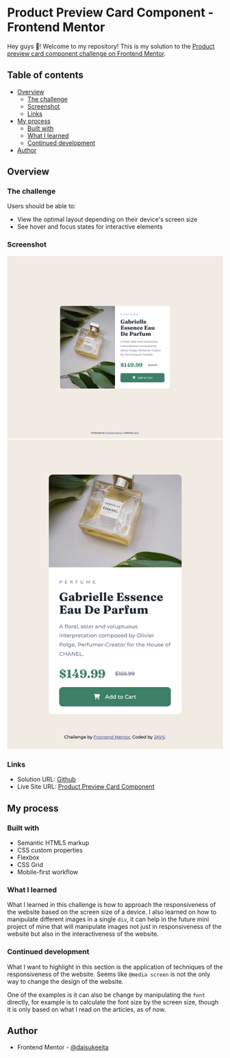 # Product Preview Card Component - Frontend Mentor

Hey guys 👋! Welcome to my repository! This is my solution to the [Product preview card component challenge on Frontend Mentor](https://www.frontendmentor.io/challenges/product-preview-card-component-GO7UmttRfa). 

## Table of contents

- [Overview](#overview)
  - [The challenge](#the-challenge)
  - [Screenshot](#screenshot)
  - [Links](#links)
- [My process](#my-process)
  - [Built with](#built-with)
  - [What I learned](#what-i-learned)
  - [Continued development](#continued-development)
- [Author](#author)

## Overview

### The challenge

Users should be able to:

- View the optimal layout depending on their device's screen size
- See hover and focus states for interactive elements

### Screenshot

![](/images/product-preview-card-component__desktop.png)
![](/images/product-preview-card-component__mobile.png)

### Links

- Solution URL: [Github](https://github.com/daisukeeita/Product-Preview-Card-Component)
- Live Site URL: [Product Preview Card Component](https://daisukeeita.github.io/Product-Preview-Card-Component/)

## My process

### Built with

- Semantic HTML5 markup
- CSS custom properties
- Flexbox
- CSS Grid
- Mobile-first workflow

### What I learned

What I learned in this challenge is how to approach the responsiveness of the website based on the screen size of a device. I also learned on how to manipulate different images in a single `div`, it can help in the future mini project of mine that will manipulate images not just in responsiveness of the website but also in the interactiveness of the website. 

### Continued development

What I want to highlight in this section is the application of techniques of the responsiveness of the website. Seems like `@media screen` is not the only way to change the design of the website. 

One of the examples is it can also be change by manipulating the `font` directly, for example is to calculate the font size by the screen size, though it is only based on what I read on the articles, as of now. 

## Author
- Frontend Mentor - [@daisukeeita](https://www.frontendmentor.io/profile/daisukeeita)
